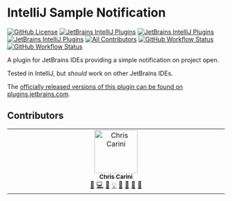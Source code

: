# IntelliJ Sample Notification

[![GitHub License](https://img.shields.io/github/license/ChrisCarini/intellij-notification-sample?style=flat-square)](https://github.com/ChrisCarini/intellij-notification-sample/blob/main/LICENSE)
[![JetBrains IntelliJ Plugins](https://img.shields.io/jetbrains/plugin/v/10924-intellij-sample-notification?label=Latest%20Plugin%20Release&style=flat-square)](https://plugins.jetbrains.com/plugin/10924-intellij-sample-notification)
[![JetBrains IntelliJ Plugins](https://img.shields.io/jetbrains/plugin/r/rating/10924-intellij-sample-notification?style=flat-square)](https://plugins.jetbrains.com/plugin/10924-intellij-sample-notification)
[![JetBrains IntelliJ Plugins](https://img.shields.io/jetbrains/plugin/d/10924-intellij-sample-notification?style=flat-square)](https://plugins.jetbrains.com/plugin/10924-intellij-sample-notification)
[![All Contributors](https://img.shields.io/github/all-contributors/ChrisCarini/intellij-notification-sample?color=ee8449&style=flat-square)](#contributors)
[![GitHub Workflow Status](https://img.shields.io/github/actions/workflow/status/ChrisCarini/intellij-notification-sample/build.yml?branch=main&logo=GitHub&style=flat-square)](https://github.com/ChrisCarini/intellij-notification-sample/actions/workflows/build.yml)
[![GitHub Workflow Status](https://img.shields.io/github/actions/workflow/status/ChrisCarini/intellij-notification-sample/compatibility.yml?branch=main&label=IntelliJ%20Plugin%20Compatibility&logo=GitHub&style=flat-square)](https://github.com/ChrisCarini/intellij-notification-sample/actions/workflows/compatibility.yml)

<!-- Plugin description -->
A plugin for JetBrains IDEs providing a simple notification on project open.
<!-- Plugin description end -->

Tested in IntelliJ, but _should_ work on other JetBrains IDEs.

The [officially released versions of this plugin can be found on plugins.jetbrains.com](https://plugins.jetbrains.com/plugin/10924-sample-notification/).

## Contributors

<!-- ALL-CONTRIBUTORS-LIST:START - Do not remove or modify this section -->
<!-- prettier-ignore-start -->
<!-- markdownlint-disable -->
<table>
  <tbody>
    <tr>
      <td align="center" valign="top" width="14.28%"><a href="https://github.com/ChrisCarini"><img src="https://avatars.githubusercontent.com/u/6374067?v=4?s=100" width="100px;" alt="Chris Carini"/><br /><sub><b>Chris Carini</b></sub></a><br /><a href="#bug-ChrisCarini" title="Bug reports">🐛</a> <a href="#code-ChrisCarini" title="Code">💻</a> <a href="#doc-ChrisCarini" title="Documentation">📖</a> <a href="#example-ChrisCarini" title="Examples">💡</a> <a href="#ideas-ChrisCarini" title="Ideas, Planning, & Feedback">🤔</a> <a href="#maintenance-ChrisCarini" title="Maintenance">🚧</a> <a href="#question-ChrisCarini" title="Answering Questions">💬</a> <a href="#review-ChrisCarini" title="Reviewed Pull Requests">👀</a></td>
    </tr>
  </tbody>
</table>

<!-- markdownlint-restore -->
<!-- prettier-ignore-end -->

<!-- ALL-CONTRIBUTORS-LIST:END -->